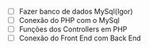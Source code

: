 - [ ] Fazer banco de dados MySql(Igor)
- [ ] Conexão do PHP com o MySql
- [ ] Funções dos Controllers em PHP
- [ ] Conexão do Front End com Back End